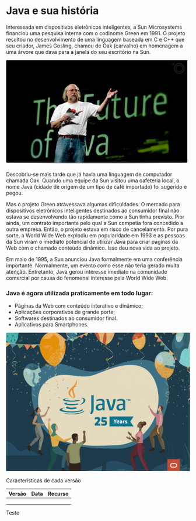 # Java e sua história

Interessada em dispositivos eletrônicos inteligentes, a Sun Microsystems financiou uma pesquisa interna com o codinome Green em 1991. O projeto resultou no desenvolvimento de uma linguagem baseada em C e C++ que seu criador, James Gosling, chamou de Oak (carvalho) em homenagem a uma árvore que dava para a janela do seu escritório na Sun.

![](<../.gitbook/assets/image (5) (1).png>)

Descobriu-se mais tarde que já havia uma linguagem de computador chamada Oak. Quando uma equipe da Sun visitou uma cafeteria local, o nome Java (cidade de origem de um tipo de café importado) foi sugerido e pegou.

Mas o projeto Green atravessava algumas dificuldades. O mercado para dispositivos eletrônicos inteligentes destinados ao consumidor final não estava se desenvolvendo tão rapidamente como a Sun tinha previsto. Pior ainda, um contrato importante pelo qual a Sun competia fora concedido a outra empresa. Então, o projeto estava em risco de cancelamento. Por pura sorte, a World Wide Web explodiu em popularidade em 1993 e as pessoas da Sun viram o imediato potencial de utilizar Java para criar páginas da Web com o chamado conteúdo dinâmico. Isso deu nova vida ao projeto.

Em maio de 1995, a Sun anunciou Java formalmente em uma conferência importante. Normalmente, um evento como esse não teria gerado muita atenção. Entretanto, Java gerou interesse imediato na comunidade comercial por causa do fenomenal interesse pela World Wide Web.

### Java é agora utilizada praticamente em todo lugar:

- Páginas da Web com conteúdo interativo e dinâmico;
- Aplicações corporativos de grande porte;
- Softwares destinados ao consumidor final.
- Aplicativos para Smartphones.

![Em 23 de janeiro de 2021 foi celebrado os 25 anos da linguagem Java hoje mantida pela Oracle Inc.](<../.gitbook/assets/image (2) (1).png>)

Características de cada versão

| Versão | Data | Recurso |
| ------ | ---- | ------- |
|        |      |         |
|        |      |         |
|        |      |         |

Teste

